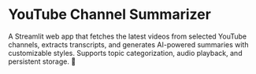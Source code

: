# YouTube Channel Summarizer
A Streamlit web app that fetches the latest videos from selected YouTube channels, extracts transcripts, and generates AI-powered summaries with customizable styles. Supports topic categorization, audio playback, and persistent storage. 🚀
